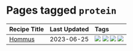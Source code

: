 # Pages tagged `protein`

|Recipe Title|Last Updated|Tags
|:---|:---|:---|
|[Hommus](../recipes/hommus.md)|2023-06-25|[![](https://img.shields.io/badge/tag-healthy-5b6ac0)](../tags/healthy.md) [![](https://img.shields.io/badge/tag-messy-9fef19)](../tags/messy.md) [![](https://img.shields.io/badge/tag-protein-95446)](../tags/protein.md) [![](https://img.shields.io/badge/tag-tricky-cb29b)](../tags/tricky.md)|